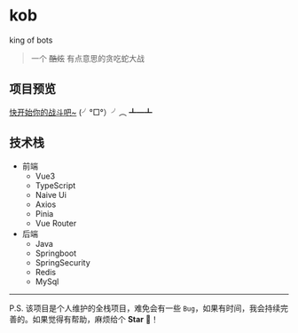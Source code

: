 # kob
king of bots

> 一个 ~~酷炫~~ 有点意思的贪吃蛇大战

## 项目预览

[快开始你的战斗吧~](https://app3655.acapp.acwing.com.cn/) (╯°□°）╯︵ ┻━┻

## 技术栈

- 前端
  - Vue3 <setup>
  - TypeScript
  - Naive Ui
  - Axios
  - Pinia
  - Vue Router
- 后端
  - Java
  - Springboot
  - SpringSecurity
  - Redis
  - MySql
  
---
P.S. 该项目是个人维护的全栈项目，难免会有一些 `Bug`，如果有时间，我会持续完善的。如果觉得有帮助，麻烦给个 **Star** 🤣！
